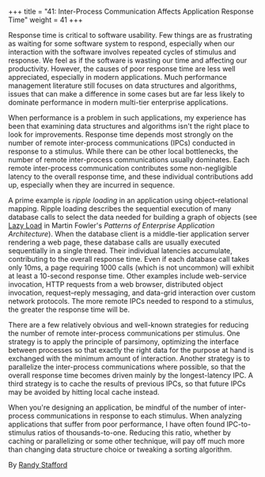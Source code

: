 +++
title = "41: Inter-Process Communication Affects Application Response Time"
weight = 41
+++

Response time is critical to software usability. Few things are as frustrating as waiting for some software system to respond, especially when our interaction with the software involves repeated cycles of stimulus and response. We feel as if the software is wasting our time and affecting our productivity. However, the causes of poor response time are less well appreciated, especially in modern applications. Much performance management literature still focuses on data structures and algorithms, issues that can make a difference in some cases but are far less likely to dominate performance in modern multi-tier enterprise applications.

When performance is a problem in such applications, my experience has been that examining data structures and algorithms isn't the right place to look for improvements. Response time depends most strongly on the number of remote inter-process communications (IPCs) conducted in response to a stimulus. While there can be other local bottlenecks, the number of remote inter-process communications usually dominates. Each remote inter-process communication contributes some non-negligible latency to the overall response time, and these individual contributions add up, especially when they are incurred in sequence.

A prime example is *ripple loading* in an application using object–relational mapping. Ripple loading describes the sequential execution of many database calls to select the data needed for building a graph of objects (see [Lazy Load](http://martinfowler.com/eaaCatalog/lazyLoad.html) in Martin Fowler's *Patterns of Enterprise Application Architecture*). When the database client is a middle-tier application server rendering a web page, these database calls are usually executed sequentially in a single thread. Their individual latencies accumulate, contributing to the overall response time. Even if each database call takes only 10ms, a page requiring 1000 calls (which is not uncommon) will exhibit at least a 10-second response time. Other examples include web-service invocation, HTTP requests from a web browser, distributed object invocation, request–reply messaging, and data-grid interaction over custom network protocols. The more remote IPCs needed to respond to a stimulus, the greater the response time will be.

There are a few relatively obvious and well-known strategies for reducing the number of remote inter-process communications per stimulus. One strategy is to apply the principle of parsimony, optimizing the interface between processes so that exactly the right data for the purpose at hand is exchanged with the minimum amount of interaction. Another strategy is to parallelize the inter-process communications where possible, so that the overall response time becomes driven mainly by the longest-latency IPC. A third strategy is to cache the results of previous IPCs, so that future IPCs may be avoided by hitting local cache instead.

When you're designing an application, be mindful of the number of inter-process communications in response to each stimulus. When analyzing applications that suffer from poor performance, I have often found IPC-to-stimulus ratios of thousands-to-one. Reducing this ratio, whether by caching or parallelizing or some other technique, will pay off much more than changing data structure choice or tweaking a sorting algorithm.

By [Randy Stafford](http://programmer.97things.oreilly.com/wiki/index.php/Randy_Stafford)